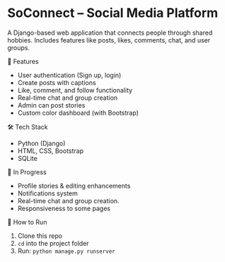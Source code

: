 # SoConnect – Social Media Platform

A Django-based web application that connects people through shared hobbies. Includes features like posts, likes, comments, chat, and user groups.

🚀 Features
- User authentication (Sign up, login)
- Create posts with captions
- Like, comment, and follow functionality
- Real-time chat and group creation
- Admin can post stories
- Custom color dashboard (with Bootstrap)

🛠 Tech Stack
- Python (Django)
- HTML, CSS, Bootstrap
- SQLite

🧪 In Progress
- Profile stories & editing enhancements
- Notifications system
- Real-time chat and group creation.
- Responsiveness to some pages



📂 How to Run
1. Clone this repo  
2. `cd` into the project folder  
3. Run: `python manage.py runserver`




